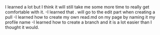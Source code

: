 I learned a lot but I think it will still take me some more time to really get comfortable with it. 
-I learned that . will go to the edit part when creating a pull
-I learned how to create my own read.md on my page by naming it my profile name
-I learned how to create a branch and it is a lot easier than I thought it would. 
